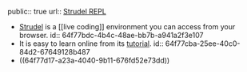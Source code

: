 public:: true
url:: [Strudel REPL](https://strudel.tidalcycles.org/)

- [Strudel](https://strudel.tidalcycles.org/) is a [[live coding]] environment you can access from your browser.
  id:: 64f77bdc-4b4c-48ae-bb7b-a941a2f3e107
- It is easy to learn online from its [tutorial](https://strudel.tidalcycles.org/workshop/getting-started).
  id:: 64f77cba-25ee-40c0-84d2-67649128b487
- ((64f77d17-a23a-4040-9b11-676fd52e73dd))